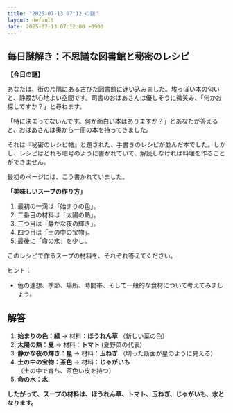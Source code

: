 ```yaml
---
title: "2025-07-13 07:12 の謎"
layout: default
date: 2025-07-13 07:12:00 +0900
---
```

## 毎日謎解き：不思議な図書館と秘密のレシピ

**【今日の謎】**

あなたは、街の片隅にある古びた図書館に迷い込みました。埃っぽい本の匂いと、静寂が心地よい空間です。司書のおばあさんは優しそうに微笑み、「何かお探しですか？」と尋ねます。

「特に決まってないんです。何か面白い本はありますか？」とあなたが答えると、おばあさんは奥から一冊の本を持ってきました。

それは『秘密のレシピ帖』と題された、手書きのレシピが並んだ本でした。しかし、レシピはどれも暗号のように書かれていて、解読しなければ料理を作ることができません。

最初のページには、こう書かれていました。

**「美味しいスープの作り方」**

1.  最初の一滴は「始まりの色」。
2.  二番目の材料は「太陽の熱」。
3.  三つ目は「静かな夜の輝き」。
4.  四つ目は「土の中の宝物」。
5.  最後に「命の水」を少し。

このレシピで作るスープの材料を、それぞれ答えてください。

ヒント：

*   色の連想、季節、場所、時間帯、そして一般的な食材について考えてみましょう。

## 解答

1.  **始まりの色：緑** → 材料：**ほうれん草** （新しい葉の色）
2.  **太陽の熱：夏** → 材料：**トマト** (夏野菜の代表)
3.  **静かな夜の輝き：星** → 材料：**玉ねぎ** （切った断面が星のように見える）
4.  **土の中の宝物：茶色** → 材料：**じゃがいも** （土の中で育ち、茶色い皮を持つ）
5.  **命の水：水**

**したがって、スープの材料は、ほうれん草、トマト、玉ねぎ、じゃがいも、水となります。**
